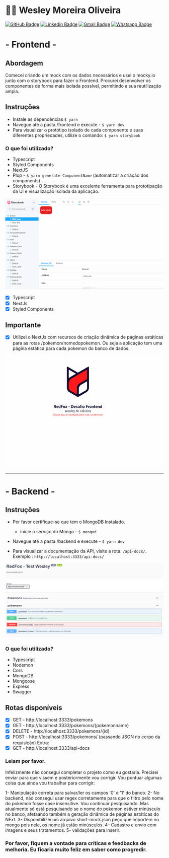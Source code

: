 # [](https://github.com/wesleymoliveira)👨‍💻 Wesley Moreira Oliveira

[![GitHub Badge](https://img.shields.io/badge/%3E-GitHub-black?style=flat&logo=github)](https://github.com/wesleymoliveira) [![Linkedin Badge](https://img.shields.io/badge/%3E-Linkedin-blue?style=flat&logo=linkedin)](https://www.linkedin.com/in/wesleymoliveira/) [![Gmail Badge](https://img.shields.io/badge/%3E-Gmail-red?style=flat&logo=gmail)](mailto:oliveirawesleyrj@gmail.com) [![Whatsapp Badge](https://img.shields.io/badge/%3E-Whatsapp-green?style=flat&logo=whatsapp)](https://api.whatsapp.com/send?phone=5522999130259&text=Ol%C3%A1!)

# - Frontend -

## Abordagem

Comecei criando um mock com os dados necessários e usei o mocky.io junto com o storybook para fazer o Frontend.
Procurei desenvolver os componentes de forma mais isolada possível, permitindo a sua reutilização ampla.

## Instruções

- Instale as dependências `$ yarn`
- Navegue até a pasta /frontend e execute - `$ yarn dev`
- Para visualizar o protótipo isolado de cada componente e suas diferentes propriedades, utilize o comando: `$ yarn storybook`

### O que foi utilizado?

- Typescript
- Styled Components
- NextJS
- Plop - `$ yarn generate ComponentName` (automatizar a criação dos components)
- Storybook - O Storybook é uma excelente ferramenta para prototipação da UI e visualização isolada da aplicação.

<img src="frontend/public/img/storybook.gif"/>

- [x] Typescript
- [x] NextJs
- [x] Styled Components

## Importante

- [x] Utilizei o NextJs com recursos de criação dinâmica de páginas estáticas para as rotas /pokemon/nomedopokemon. Ou seja a aplicação tem uma página estática para cada pokemon do banco de dados.

<img src="frontend/public/img/frontend.gif"/>

---

# - Backend -

## Instruções

- Por favor certifique-se que tem o MongoDB Instalado.
  - inicie o serviço do Mongo - `$ mongod`
- Navegue até a pasta /backend e execute - `$ yarn dev`

- Para visualizar a documentação da API, visite a rota: `/api-docs/`. Exemplo : `http://localhost:3333/api-docs/`

<img src="backend/src/api-doc.png"/>

### O que foi utilizado?

- Typescript
- Nodemon
- Cors
- MongoDB
- Mongoose
- Express
- Swagger

## Rotas disponíveis

- [x] GET - http://localhost:3333/pokemons
- [x] GET - http://localhost:3333/pokemons/{pokemonname}
- [x] DELETE - http://localhost:3333/pokemons/{id}
- [x] POST - http://localhost:3333/pokemons/ (passando JSON no corpo da requisição)
      Extra:
- [x] GET - http://localhost:3333/api-docs

### Leiam por favor.

Infelizmente não consegui completar o projeto como eu gostaria. Precisei enviar para que vissem e posteriormente vou corrigir. Vou pontuar algumas coisa que ainda vou trabalhar para corrigir:

1- Manipulação correta para salvar/ler os campos '0' e '1' do banco.
2- No backend, não consegui usar regex corretamente para que o filtro pelo nome do pokemon fosse case insensitive. Vou continuar pesquisando. Mas atualmente só está pesquisando se o nome do pokemon estiver minúsculo no banco, afetaando também a geração dinâmica de páginas estáticas do NExt.
3- Disponibilizei um arquivo short-mock.json peço que importem no mongo pois nele, os nome já estão minúsculos.
4- Cadastro e envio com imagens e seus tratamentos.
5- validações para inserir.

### Por favor, fiquem a vontade para críticas e feedbacks de melhoria. Eu ficaria muito feliz em saber como progredir.
